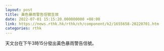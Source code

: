 ```yaml
---
layout: post
title: 黃色暴雨警告信號生效
date: 2022-07-01 15:15:20.000000000 +08:00
link: https://news.rthk.hk/rthk/ch/component/k2/1655658-20220701.htm
categories: rthk
---
```


天文台在下午3時15分發出黃色暴雨警告信號。
